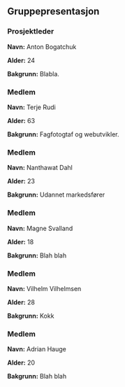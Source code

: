 ## Gruppepresentasjon

### Prosjektleder 

**Navn:** Anton Bogatchuk

**Alder:** 24

**Bakgrunn:** Blabla.

### Medlem

**Navn:** Terje Rudi

**Alder:** 63

**Bakgrunn:** Fagfotogtaf og webutvikler.

### Medlem

**Navn:** Nanthawat Dahl

**Alder:** 23

**Bakgrunn:** Udannet markedsfører

### Medlem

**Navn:** Magne Svalland

**Alder:** 18

**Bakgrunn:** Blah blah

### Medlem

**Navn:** Vilhelm Vilhelmsen

**Alder:** 28

**Bakgrunn:** Kokk

### Medlem

**Navn:** Adrian Hauge

**Alder:** 20

**Bakgrunn:** Blah blah



